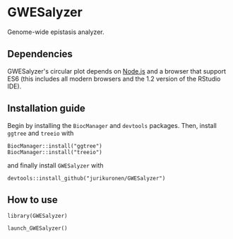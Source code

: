 # GWESalyzer
Genome-wide epistasis analyzer.

## Dependencies
GWESalyzer's circular plot depends on [Node.js](https://nodejs.org/en/) and a browser that support ES6 (this includes all modern browsers and the 1.2 version of the RStudio IDE).

## Installation guide
Begin by installing the `BiocManager` and `devtools` packages. Then, install `ggtree` and `treeio` with
```
BiocManager::install("ggtree")
BiocManager::install("treeio")
```
and finally install `GWESalyzer` with
```
devtools::install_github("jurikuronen/GWESalyzer")
```

## How to use
```
library(GWESalyzer)

launch_GWESalyzer()
```
